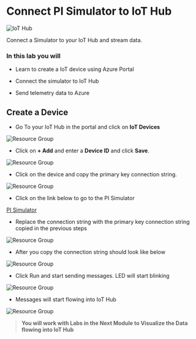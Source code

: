 # Connect PI Simulator to IoT Hub

![IoT Hub](images/pi_simulator.png)

Connect a Simulator to your IoT Hub and stream data. 

### In this lab you will

* Learn to create a IoT device using Azure Portal

* Connect the simulator to IoT Hub

* Send telemetry data to Azure

## Create a Device

* Go To your IoT Hub in the portal and click on **IoT Devices**


![Resource Group](images/iot_devices.png)

* Click on **+ Add** and enter a **Device ID** and click **Save**. 

![Resource Group](images/add_device.png)

* Click on the device and copy the primary key connection string. 

![Resource Group](images/connection-string.png)

* Click on the link below to go to the PI Simulator 

[PI Simulator](https://azure-samples.github.io/raspberry-pi-web-simulator/#GetStarted)

* Replace the connection string with the primary key connection string copied in the previous steps

![Resource Group](images/pi_connection_string_before.png)

* After you copy the connection string should look like below

![Resource Group](images/pi_connection_string_after.png)

* Click Run and start sending messages. LED will start blinking

![Resource Group](images/pi_message.png)

* Messages will start flowing into IoT Hub

![Resource Group](images/iothub_messages.png)

>**You will work with Labs in the Next Module to Visualize the Data flowing into IoT Hub**
